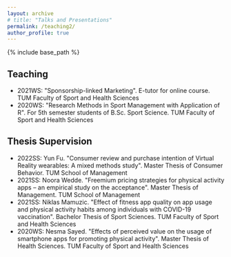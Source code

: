 ```yaml
---
layout: archive
# title: "Talks and Presentations"
permalink: /teaching2/
author_profile: true
---
```

{% include base_path %}


## Teaching

* 2021WS: "Sponsorship-linked Marketing". E-tutor for online course. TUM Faculty of Sport and Health Sciences
* 2020WS: "Research Methods in Sport Management with Application of R". For 5th semester students of B.Sc. Sport Science. TUM Faculty of Sport and Health Sciences

## Thesis Supervision

* 2022SS: Yun Fu. "Consumer review and purchase intention of Virtual Reality wearables: A mixed methods study". Master Thesis of Consumer Behavior. TUM School of Management
* 2021SS: Noora Wedde. "Freemium pricing strategies for physical activity apps – an empirical study on the acceptance". Master Thesis of Management. TUM School of Management
* 2021SS: Niklas Mamuzic. "Effect of fitness app quality on app usage and physical activity habits among individuals with COVID-19 vaccination". Bachelor Thesis of Sport Sciences. TUM Faculty of Sport and Health Sciences
* 2020WS: Nesma Sayed. "Effects of perceived value on the usage of smartphone apps for promoting physical activity". Master Thesis of Health Sciences. TUM Faculty of Sport and Health Sciences
